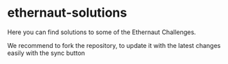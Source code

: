 # ethernaut-solutions

Here you can find solutions to some of the Ethernaut Challenges. 

We recommend to fork the repository, to update it with the latest changes easily with the sync button
